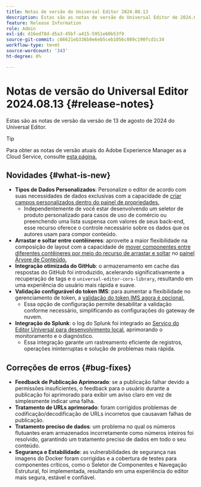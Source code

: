 ```yaml
---
title: Notas de versão do Universal Editor 2024.08.13
description: Estas são as notas de versão do Universal Editor de 2024.08.13.
feature: Release Information
role: Admin
exl-id: d16ed78d-d5a3-45bf-a415-5951e60b53f9
source-git-commit: c66621eb336b8e6eb5ceb1056c089c190fcd1c34
workflow-type: tm+mt
source-wordcount: '343'
ht-degree: 0%

---
```



# Notas de versão do Universal Editor 2024.08.13 {#release-notes}

Estas são as notas de versão da versão de 13 de agosto de 2024 do Universal Editor.

>[!TIP]
>
>Para obter as notas de versão atuais do Adobe Experience Manager as a Cloud Service, consulte [esta página.](/help/release-notes/release-notes-cloud/release-notes-current.md)

## Novidades {#what-is-new}

* **Tipos de Dados Personalizados**: Personalize o editor de acordo com suas necessidades de dados exclusivas com a capacidade de [criar campos personalizados dentro do painel de propriedades.](https://developer.adobe.com/uix/docs/services/aem-universal-editor/api/item-types-renderers/)
   * Independentemente de você estar desenvolvendo um seletor de produto personalizado para casos de uso de comércio ou preenchendo uma lista suspensa com valores de seus back-end, esse recurso oferece o controle necessário sobre os dados que os autores usam para compor conteúdo.
* **Arrastar e soltar entre contêineres**: aproveite a maior flexibilidade na composição de layout com a capacidade de [mover componentes entre diferentes contêineres por meio do recurso de arrastar e soltar](/help/sites-cloud/authoring/universal-editor/authoring.md#reordering-components) no [painel Árvore de Conteúdo.](/help/sites-cloud/authoring/universal-editor/navigation.md#content-tree-mode)
* **Integração otimizada do GitHub**: o armazenamento em cache das respostas do GitHub foi introduzido, acelerando significativamente a recuperação de tags e o `universal-editor-cors-library`, resultando em uma experiência do usuário mais rápida e suave.
* **Validação configurável do token IMS**: para aumentar a flexibilidade no gerenciamento de token, a [validação do token IMS agora é opcional.](/help/implementing/universal-editor/local-dev.md#setting-up-service)
   * Essa opção de configuração permite desabilitar a validação conforme necessário, simplificando as configurações do gateway de nuvem.
* **Integração do Splunk**: o log do Splunk foi integrado ao [Serviço do Editor Universal para desenvolvimento local](/help/implementing/universal-editor/local-dev.md#setting-up-service), aprimorando o monitoramento e o diagnóstico.
   * Essa integração garante um rastreamento eficiente de registros, operações ininterruptas e solução de problemas mais rápida.

## Correções de erros {#bug-fixes}

* **Feedback de Publicação Aprimorado**: se a publicação falhar devido a permissões insuficientes, o feedback para o usuário durante a publicação foi aprimorado para exibir um aviso claro em vez de simplesmente indicar uma falha.
* **Tratamento de URLs aprimorado**: foram corrigidos problemas de codificação/decodificação de URLs incorretos que causavam falhas de publicação.
* **Tratamento preciso de dados**: um problema no qual os números flutuantes eram armazenados incorretamente como números inteiros foi resolvido, garantindo um tratamento preciso de dados em todo o seu conteúdo.
* **Segurança e Estabilidade**: as vulnerabilidades de segurança nas imagens do Docker foram corrigidas e a cobertura de testes para componentes críticos, como o Seletor de Componentes e Navegação Estrutural, foi implementada, resultando em uma experiência do editor mais segura, estável e confiável.
